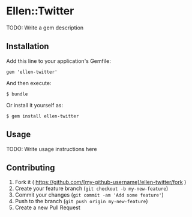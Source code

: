# Ellen::Twitter

TODO: Write a gem description

## Installation

Add this line to your application's Gemfile:

    gem 'ellen-twitter'

And then execute:

    $ bundle

Or install it yourself as:

    $ gem install ellen-twitter

## Usage

TODO: Write usage instructions here

## Contributing

1. Fork it ( https://github.com/[my-github-username]/ellen-twitter/fork )
2. Create your feature branch (`git checkout -b my-new-feature`)
3. Commit your changes (`git commit -am 'Add some feature'`)
4. Push to the branch (`git push origin my-new-feature`)
5. Create a new Pull Request
